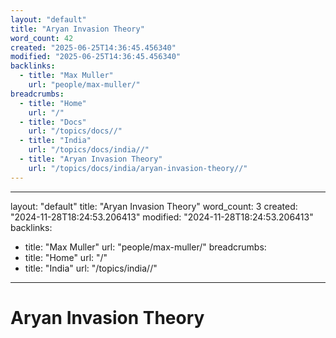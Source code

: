```yaml
---
layout: "default"
title: "Aryan Invasion Theory"
word_count: 42
created: "2025-06-25T14:36:45.456340"
modified: "2025-06-25T14:36:45.456340"
backlinks:
  - title: "Max Muller"
    url: "people/max-muller/"
breadcrumbs:
  - title: "Home"
    url: "/"
  - title: "Docs"
    url: "/topics/docs//"
  - title: "India"
    url: "/topics/docs/india//"
  - title: "Aryan Invasion Theory"
    url: "/topics/docs/india/aryan-invasion-theory//"
---
```

---
layout: "default"
title: "Aryan Invasion Theory"
word_count: 3
created: "2024-11-28T18:24:53.206413"
modified: "2024-11-28T18:24:53.206413"
backlinks:
  - title: "Max Muller"
    url: "people/max-muller/"
breadcrumbs:
  - title: "Home"
    url: "/"
  - title: "India"
    url: "/topics/india//"
---
# Aryan Invasion Theory
